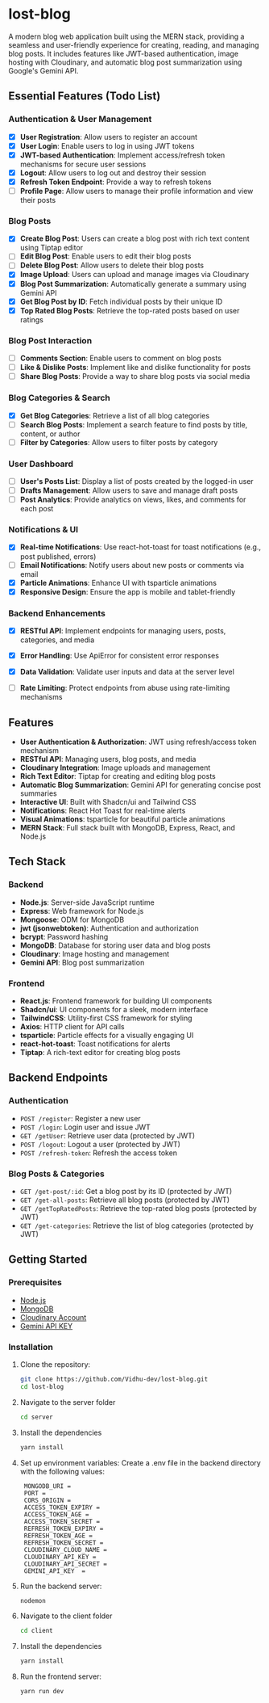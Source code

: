 # lost-blog

A modern blog web application built using the MERN stack, providing a seamless and user-friendly experience for creating, reading, and managing blog posts. It includes features like JWT-based authentication, image hosting with Cloudinary, and automatic blog post summarization using Google's Gemini API.

## Essential Features (Todo List)

### Authentication & User Management
- [x] **User Registration**: Allow users to register an account
- [x] **User Login**: Enable users to log in using JWT tokens
- [x] **JWT-based Authentication**: Implement access/refresh token mechanisms for secure user sessions
- [x] **Logout**: Allow users to log out and destroy their session
- [x] **Refresh Token Endpoint**: Provide a way to refresh tokens
- [ ] **Profile Page**: Allow users to manage their profile information and view their posts

### Blog Posts
- [x] **Create Blog Post**: Users can create a blog post with rich text content using Tiptap editor
- [ ] **Edit Blog Post**: Enable users to edit their blog posts
- [ ] **Delete Blog Post**: Allow users to delete their blog posts
- [x] **Image Upload**: Users can upload and manage images via Cloudinary
- [x] **Blog Post Summarization**: Automatically generate a summary using Gemini API
- [x] **Get Blog Post by ID**: Fetch individual posts by their unique ID
- [x] **Top Rated Blog Posts**: Retrieve the top-rated posts based on user ratings

### Blog Post Interaction
- [ ] **Comments Section**: Enable users to comment on blog posts
- [ ] **Like & Dislike Posts**: Implement like and dislike functionality for posts
- [ ] **Share Blog Posts**: Provide a way to share blog posts via social media

### Blog Categories & Search
- [x] **Get Blog Categories**: Retrieve a list of all blog categories
- [ ] **Search Blog Posts**: Implement a search feature to find posts by title, content, or author
- [ ] **Filter by Categories**: Allow users to filter posts by category

### User Dashboard
- [ ] **User's Posts List**: Display a list of posts created by the logged-in user
- [ ] **Drafts Management**: Allow users to save and manage draft posts
- [ ] **Post Analytics**: Provide analytics on views, likes, and comments for each post

### Notifications & UI
- [x] **Real-time Notifications**: Use react-hot-toast for toast notifications (e.g., post published, errors)
- [ ] **Email Notifications**: Notify users about new posts or comments via email
- [x] **Particle Animations**: Enhance UI with tsparticle animations
- [x] **Responsive Design**: Ensure the app is mobile and tablet-friendly

### Backend Enhancements
- [x] **RESTful API**: Implement endpoints for managing users, posts, categories, and media
- [x] **Error Handling**: Use ApiError for consistent error responses
- [x] **Data Validation**: Validate user inputs and data at the server level
- [ ] **Rate Limiting**: Protect endpoints from abuse using rate-limiting mechanisms


## Features

- **User Authentication & Authorization**: JWT using refresh/access token mechanism
- **RESTful API**: Managing users, blog posts, and media
- **Cloudinary Integration**: Image uploads and management
- **Rich Text Editor**: Tiptap for creating and editing blog posts
- **Automatic Blog Summarization**: Gemini API for generating concise post summaries
- **Interactive UI**: Built with Shadcn/ui and Tailwind CSS
- **Notifications**: React Hot Toast for real-time alerts
- **Visual Animations**: tsparticle for beautiful particle animations
- **MERN Stack**: Full stack built with MongoDB, Express, React, and Node.js

## Tech Stack

### Backend
- **Node.js**: Server-side JavaScript runtime
- **Express**: Web framework for Node.js
- **Mongoose**: ODM for MongoDB
- **jwt (jsonwebtoken)**: Authentication and authorization
- **bcrypt**: Password hashing
- **MongoDB**: Database for storing user data and blog posts
- **Cloudinary**: Image hosting and management
- **Gemini API**: Blog post summarization

### Frontend
- **React.js**: Frontend framework for building UI components
- **Shadcn/ui**: UI components for a sleek, modern interface
- **TailwindCSS**: Utility-first CSS framework for styling
- **Axios**: HTTP client for API calls
- **tsparticle**: Particle effects for a visually engaging UI
- **react-hot-toast**: Toast notifications for alerts
- **Tiptap**: A rich-text editor for creating blog posts

## Backend Endpoints

### Authentication
- `POST /register`: Register a new user
- `POST /login`: Login user and issue JWT
- `GET /getUser`: Retrieve user data (protected by JWT)
- `POST /logout`: Logout a user (protected by JWT)
- `POST /refresh-token`: Refresh the access token

### Blog Posts & Categories
- `GET /get-post/:id`: Get a blog post by its ID (protected by JWT)
- `GET /get-all-posts`: Retrieve all blog posts (protected by JWT)
- `GET /getTopRatedPosts`: Retrieve the top-rated blog posts (protected by JWT)
- `GET /get-categories`: Retrieve the list of blog categories (protected by JWT)

## Getting Started

### Prerequisites

- [Node.js](https://nodejs.org/)
- [MongoDB](https://www.mongodb.com/)
- [Cloudinary Account](https://cloudinary.com/)
- [Gemini API KEY](https://ai.google.dev/gemini-api/docs)

### Installation
1. Clone the repository:
   ```bash
   git clone https://github.com/Vidhu-dev/lost-blog.git
   cd lost-blog
   ```
2. Navigate to the server folder
   ```bash
   cd server
   ```
3. Install the dependencies
   ```bash
   yarn install
   ```
4. Set up environment variables: Create a .env file in the backend directory with the following values:
   ```
    MONGODB_URI =
    PORT =
    CORS_ORIGIN = 
    ACCESS_TOKEN_EXPIRY =
    ACCESS_TOKEN_AGE = 
    ACCESS_TOKEN_SECRET = 
    REFRESH_TOKEN_EXPIRY = 
    REFRESH_TOKEN_AGE = 
    REFRESH_TOKEN_SECRET = 
    CLOUDINARY_CLOUD_NAME = 
    CLOUDINARY_API_KEY = 
    CLOUDINARY_API_SECRET = 
    GEMINI_API_KEY  = 
   ```
5. Run the backend server:
    ```bash
   nodemon
   ```
6. Navigate to the client folder
   ```bash
   cd client
   ```
7. Install the dependencies
   ```bash
   yarn install
   ```
8. Run the frontend server:
    ```bash
   yarn run dev
   ```

